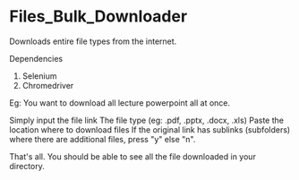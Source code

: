 # Files_Bulk_Downloader
Downloads entire file types from the internet. 

Dependencies
1) Selenium
2) Chromedriver


Eg: You want to download all lecture powerpoint all at once.

Simply input the file link
The file type (eg: .pdf, .pptx, .docx, .xls)
Paste the location where to download files
If the original link has sublinks (subfolders) where there are additional files, press "y" else "n".

That's all. You should be able to see all the file downloaded in your directory.

